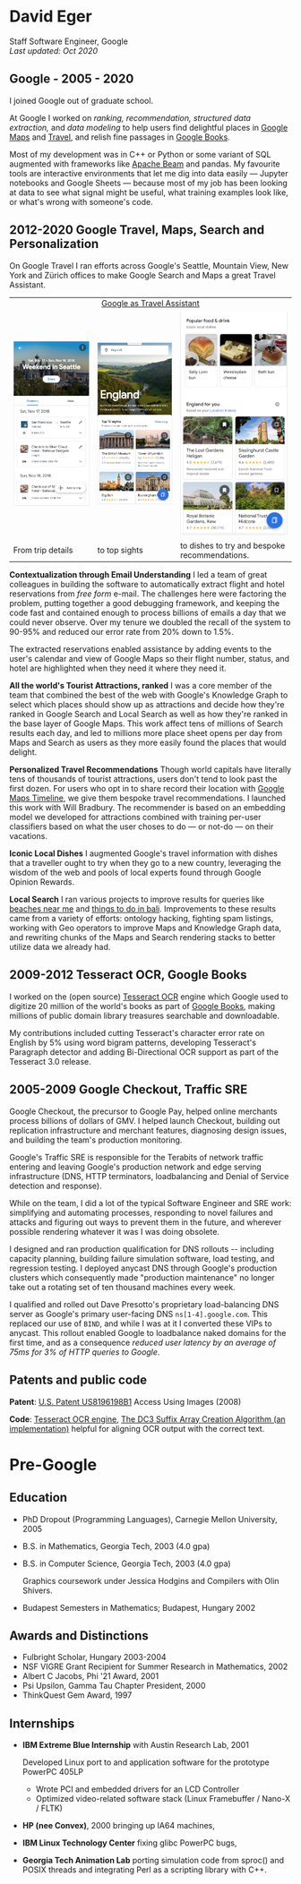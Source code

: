 # David Eger
Staff Software Engineer, Google<br/>
_Last updated: Oct 2020_

## Google - 2005 - 2020

I joined Google out of graduate school.

At Google I worked on *ranking, recommendation, structured data
extraction,* and *data modeling* to help users find delightful
places in [Google Maps](https://maps.google.com) and [Travel](https://google.com/travel), and relish fine passages in [Google
Books](https://google.com/books).

Most of my development was in C++ or Python or some variant of SQL
augmented with frameworks like [Apache Beam](https://beam.apache.org/)
and pandas.  My favourite tools are interactive environments that let me
dig into data easily &mdash; Jupyter notebooks and Google Sheets &mdash;
because most of my job has been looking at data to see what signal might
be useful, what training examples look like, or what's wrong with someone's code.


2012-2020  Google Travel, Maps, Search and Personalization
---------


On Google Travel I ran efforts across Google's Seattle, Mountain View,
New York and Zürich offices to make Google Search and Maps a great
Travel Assistant.

<table>
<tr><td colspan=3 align=center>
<a href="https://youtu.be/gVnnBUZdfoc">Google as Travel Assistant</a>
</tr>
<tr>
<td><img src="images/parsed_trip.png" width=300></td>
<td><img src="images/england_top.png" width=300></td>
<td><img src="images/england_food_and_p13n.png" width=300></td>
</tr>
<tr>
<td>From trip details</td>
<td>to top sights</td>
<td>to dishes to try and bespoke recommendations.</td>
</tr></table>

**Contextualization through Email Understanding** I led a team of great
colleagues in building the software to automatically extract flight and
hotel reservations from _free form_ e-mail.  The challenges here were
factoring the problem, putting together a good debugging framework, and
keeping the code fast and contained enough to process billions of emails
a day that we could never observe.  Over my tenure we doubled the recall
of the system to 90-95% and reduced our error rate from 20% down to 1.5%.

The extracted reservations enabled assistance by adding events to the
user's calendar and view of Google Maps so their flight number, status,
and hotel are highlighted when they need it where they need it.


**All the world's Tourist Attractions, ranked**  I was a core member of the
team that combined the best of the web with Google's Knowledge Graph to
select which places should show up as attractions and decide how they're ranked
in Google Search and Local Search as well as how they're ranked in
the base layer of Google Maps.  This work affect tens of millions of
Search results each day, and led to millions more place sheet opens per
day from Maps and Search as users as they more easily found the places that would delight.


**Personalized Travel Recommendations**  Though world capitals have
literally tens of thousands of tourist attractions, users don't tend to
look past the first dozen.  For users who opt in to share record their
location with [Google Maps Timeline](https://google.com/maps/timeline),
 we give them bespoke travel recommendations.  I launched this work 
with Will Bradbury.  The recommender is based on an embedding model
we developed for attractions combined with training per-user classifiers
based on what the user choses to do &mdash; or not-do &mdash; on their vacations.

**Iconic Local Dishes**
I augmented Google's travel information with dishes that a traveller ought to try when they go to a new country, leveraging the wisdom of the web and pools of local experts found through Google Opinion Rewards.

**Local Search** I ran various projects to improve results for queries
like [beaches near me](https://www.google.com/maps?q=beaches+near+me) and [things to do in bali](https://www.google.com/maps?q=things+to+do+in+bali).  Improvements to
these results came from a variety of efforts: ontology hacking,
fighting spam listings, working with Geo operators to improve Maps
and Knowledge Graph data, and rewriting chunks of the Maps and Search
rendering stacks to better utilize data we already had.


2009-2012  Tesseract OCR, Google Books
--------------------------------------

I worked on the (open source) [Tesseract OCR](https://github.com/tesseract-ocr/tesseract) engine which Google
used to digitize 20 million of the world's books as part of
[Google Books](http://books.google.com/), making millions of
public domain library treasures searchable and downloadable.

My contributions included cutting Tesseract's character error rate
on English by 5% using word bigram patterns, developing Tesseract's Paragraph
detector and adding Bi-Directional OCR support as part of the Tesseract 3.0 release.


2005-2009  Google Checkout, Traffic SRE
--------------------------------------

Google Checkout, the precursor to Google Pay, helped online merchants
process billions of dollars of GMV.  I helped launch Checkout, building
out replication infrastructure and merchant features, diagnosing design
issues, and building the team's production monitoring.

Google's Traffic SRE is responsible for the Terabits of network traffic
entering and leaving Google's production network and edge serving
infrastructure (DNS, HTTP terminators, loadbalancing and Denial of Service
detection and response).

While on the team, I did a lot of the typical Software Engineer and SRE
work: simplifying and automating processes, responding to novel failures
and attacks and figuring out ways to prevent them in the future, and
wherever possible rendering whatever it was I was doing obsolete.

I designed and ran production qualification for DNS rollouts -- including
capacity planning, building failure simulation software, load testing, and
regression testing.  I deployed anycast DNS through Google's production
clusters which consequently made "production maintenance" no longer take
out a rotating set of ten thousand machines every week.

I qualified and rolled out Dave Presotto's proprietary load-balancing DNS
server as Google's primary user-facing DNS `ns[1-4].google.com`.  This
replaced our use of `BIND`, and while I was at it I converted these VIPs to
anycast.  This rollout enabled Google to loadbalance naked domains for the
first time, and as a consequence *reduced user latency by an average of
75ms for 3% of HTTP queries to Google*.

## Patents and public code

**Patent**: [U.S. Patent US8196198B1](https://patents.google.com/patent/US8196198) Access Using Images (2008)

**Code**: [Tesseract OCR engine](https://github.com/tesseract-ocr/tesseract), [The DC3 Suffix Array Creation Algorithm (an implementation)](https://github.com/davideger/dc3) helpful for aligning OCR output with the correct text.


# Pre-Google

## Education
+ PhD Dropout (Programming Languages), Carnegie Mellon University, 2005
+ B.S. in Mathematics, Georgia Tech, 2003  (4.0 gpa)
+ B.S. in Computer Science, Georgia Tech, 2003 (4.0 gpa)

  Graphics coursework under Jessica Hodgins and Compilers with Olin Shivers.
+ Budapest Semesters in Mathematics; Budapest, Hungary 2002

## Awards and Distinctions
+ Fulbright Scholar, Hungary 2003-2004
+ NSF VIGRE Grant Recipient for Summer Research in Mathematics, 2002
+ Albert C Jacobs, Phi '21 Award, 2001
+ Psi Upsilon, Gamma Tau Chapter President, 2000
+ ThinkQuest Gem Award, 1997

## Internships

+ **IBM Extreme Blue Internship** with Austin Research Lab, 2001

    Developed Linux port to and application software for the prototype PowerPC 405LP
    - Wrote PCI and embedded drivers for an LCD Controller
    - Optimized video-related software stack (Linux Framebuffer / Nano-X / FLTK)

+ **HP (nee Convex)**, 2000 bringing up IA64 machines,
+ **IBM Linux Technology Center** fixing glibc PowerPC bugs,
+ **Georgia Tech Animation Lab** porting simulation code from sproc() and POSIX threads and integrating Perl as a scripting library with C++.

